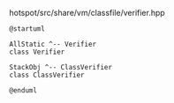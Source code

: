 hotspot/src/share/vm/classfile/verifier.hpp

```plantuml
@startuml

AllStatic ^-- Verifier
class Verifier

StackObj ^-- ClassVerifier
class ClassVerifier

@enduml
```
